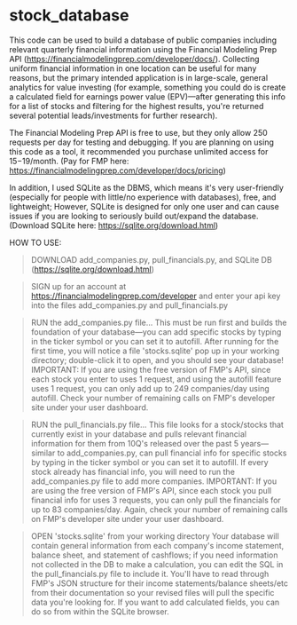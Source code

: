 # stock_database
This code can be used to build a database of public companies including relevant quarterly financial information using the Financial Modeling Prep API (https://financialmodelingprep.com/developer/docs/). Collecting uniform financial information in one location can be useful for many reasons, but the primary intended application is in large-scale, general analytics for value investing (for example, something you could do is create a calculated field for earnings power value (EPV)—after generating this info for a list of stocks and filtering for the highest results, you're returned several potential leads/investments for further research).

The Financial Modeling Prep API is free to use, but they only allow 250 requests per day for testing and debugging. If you are planning on using this code as a tool, it recommended you purchase unlimited access for $15-$19/month. (Pay for FMP here: https://financialmodelingprep.com/developer/docs/pricing)

In addition, I used SQLite as the DBMS, which means it's very user-friendly (especially for people with little/no experience with databases), free, and lightweight; However, SQLite is designed for only one user and can cause issues if you are looking to seriously build out/expand the database. (Download SQLite here: https://sqlite.org/download.html)


HOW TO USE:
  > DOWNLOAD add_companies.py, pull_financials.py, and SQLite DB (https://sqlite.org/download.html)

  > SIGN up for an account at https://financialmodelingprep.com/developer and enter your api key into the files add_companies.py and pull_financials.py

  > RUN the add_companies.py file... 
This must be run first and builds the foundation of your database—you can add specific stocks by typing in the ticker symbol or you can set it to autofill. After running for the first time, you will notice a file 'stocks.sqlite' pop up in your working directory; double-click it to open, and you should see your database! IMPORTANT: If you are using the free version of FMP's API, since each stock you enter to uses 1 request, and using the autofill feature uses 1 request, you can only add up to 249 companies/day using autofill. Check your number of remaining calls on FMP's developer site under your user dashboard.
    
  > RUN the pull_financials.py file... 
This file looks for a stock/stocks that currently exist in your database and pulls relevant financial information for them from 10Q's released over the past 5 years—similar to add_companies.py, can pull financial info for specific stocks by typing in the ticker symbol or you can set it to autofill. If every stock already has financial info, you will need to run the add_companies.py file to add more companies. IMPORTANT: If you are using the free version of FMP's API, since each stock you pull financial info for uses 3 requests, you can only pull the financials for up to 83 companies/day. Again, check your number of remaining calls on FMP's developer site under your user dashboard.
    
  > OPEN 'stocks.sqlite' from your working directory
Your database will contain general information from each company's income statement, balance sheet, and statement of cashflows; if you need information not collected in the DB to make a calculation, you can edit the SQL in the pull_financials.py file to include it. You'll have to read through FMP's JSON structure for their income statements/balance sheets/etc from their documentation so your revised files will pull the specific data you're looking for. If you want to add calculated fields, you can do so from within the SQLite browser.
